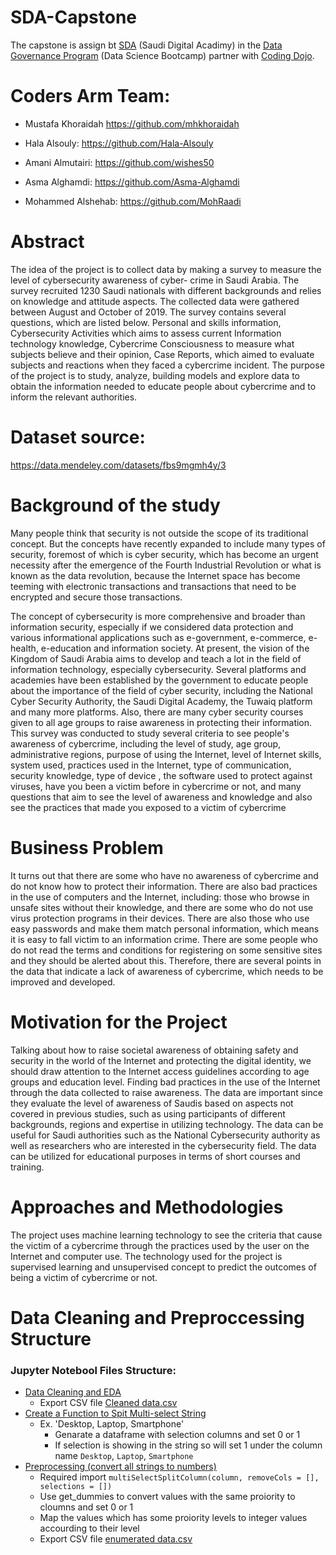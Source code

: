# SDA-Capstone
The capstone is assign bt [SDA](https://sda.edu.sa) (Saudi Digital Acadimy) in the [Data Governance Program](https://github.com/mhkhoraidah/SDA-Python-Dash-Project/files/7786003/Data.Governance.Program.Calendar.pdf) (Data Science Bootcamp) partner with [Coding Dojo](https://www.codingdojo.com).

# Coders Arm Team:
- Mustafa Khoraidah
  https://github.com/mhkhoraidah
  
- Hala Alsouly: 
  https://github.com/Hala-Alsouly
  
- Amani Almutairi:
  https://github.com/wishes50
  
- Asma Alghamdi:
  https://github.com/Asma-Alghamdi
  
- Mohammed Alshehab:
  https://github.com/MohRaadi
  
  
# Abstract

The idea of the project is to collect data by making a survey to measure the level of cybersecurity awareness of cyber- crime in Saudi Arabia.  The survey recruited 1230 Saudi nationals with different backgrounds and relies on knowledge and attitude aspects. The collected data were gathered between August and October of 2019. The survey contains several questions, which are listed below.  Personal and skills information, Cybersecurity Activities which aims to assess current Information technology knowledge, Cybercrime Consciousness to measure what subjects believe and their opinion, Case Reports, which aimed to evaluate subjects and reactions when they faced a cybercrime incident. The purpose of the project is to study, analyze, building models and explore data to obtain the information needed to educate people about cybercrime and to inform the relevant authorities.

# Dataset source: 

https://data.mendeley.com/datasets/fbs9mgmh4y/3


# Background of the study

Many people think that security is not outside the scope of its traditional concept. But the concepts have recently expanded to include many types of security, foremost of which is cyber security, which has become an urgent necessity after the emergence of the Fourth Industrial Revolution or what is known as the data revolution, because the Internet space has become teeming with electronic transactions and transactions that need to be encrypted and secure those transactions.

The concept of cybersecurity is more comprehensive and broader than information security, especially if we considered data protection and various informational applications such as e-government, e-commerce, e-health, e-education and information society. At present, the vision of the Kingdom of Saudi Arabia aims to develop and teach a lot in the field of information technology, especially cybersecurity. Several platforms and academies have been established by the government to educate people about the importance of the field of cyber security, including the National Cyber Security Authority, the Saudi Digital Academy, the Tuwaiq platform and many more platforms. Also, there are many cyber security courses given to all age groups to raise awareness in protecting their information.  This survey was conducted to study several criteria to see people's awareness of cybercrime, including the level of study, age group, administrative regions, purpose of using the Internet, level of Internet skills, system used, practices used in the Internet, type of communication, security knowledge, type of device , the software used to protect against viruses, have you been a victim before in cybercrime or not, and many questions that aim to see the level of awareness and knowledge and also see the practices that made you exposed to a victim of cybercrime


# Business Problem 

It turns out that there are some who have no awareness of cybercrime and do not know how to protect their information. There are also bad practices in the use of computers and the Internet, including: those who browse in unsafe sites without their knowledge, and there are some who do not use virus protection programs in their devices. There are also those who use easy passwords and make them match personal information, which means it is easy to fall victim to an information crime. There are some people who do not read the terms and conditions for registering on some sensitive sites and they should be alerted about this.
Therefore, there are several points in the data that indicate a lack of awareness of cybercrime, which needs to be improved and developed.


# Motivation for the Project

Talking about how to raise societal awareness of obtaining safety and security in the world of the Internet and protecting the digital identity, we should draw attention to the Internet access guidelines according to age groups and education level.  Finding bad practices in the use of the Internet through the data collected to raise awareness.  The data are important since they evaluate the level of awareness of Saudis based on aspects not covered in previous studies, such as using participants of different backgrounds, regions and expertise in utilizing technology.  The data can be useful for Saudi authorities such as the National Cybersecurity authority as well as researchers who are interested in the cybersecurity field.  The data can be utilized for educational purposes in terms of short courses and training.


# Approaches and Methodologies 

The project uses machine learning technology to see the criteria that cause the victim of a cybercrime through the practices used by the user on the Internet and computer use. The technology used for the project is supervised learning and unsupervised concept to predict the outcomes of being a victim of cybercrime or not.  


# Data Cleaning and Preproccessing Structure

### Jupyter Notebool Files Structure:
 - [Data Cleaning and EDA](https://github.com/mhkhoraidah/SDA-Capstone/blob/master/Data%20cleaning%20and%20EDA.ipynb)
   - Export CSV file [Cleaned data.csv](https://github.com/mhkhoraidah/SDA-Capstone/blob/master/Cleaned%20data.csv)
 - [Create a Function to Spit Multi-select String](https://github.com/mhkhoraidah/SDA-Capstone/blob/master/spit%20multi-select%20function.ipynb)
   - Ex. 'Desktop, Laptop, Smartphone' 
     - Genarate a dataframe with selection columns and set 0 or 1
     - If selection is showing in the string so will set 1 under the column name `Desktop`, `Laptop`, `Smartphone`
 - [Preprocessing (convert all strings to numbers)](https://github.com/mhkhoraidah/SDA-Capstone/blob/master/Preprocessing%20(convert%20to%20numbers).ipynb)
   - Required import `multiSelectSplitColumn(column, removeCols = [], selections = [])`
   - Use get_dummies to convert values with the same proiority to cloumns and set 0 or 1
   - Map the values which has some proiority levels to integer values accourding to their level
   - Export CSV file [enumerated data.csv](https://github.com/mhkhoraidah/SDA-Capstone/blob/master/enumerated%20dataset.csv)
